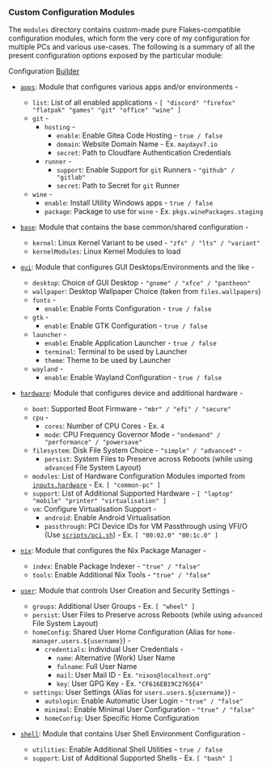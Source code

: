 ### Custom Configuration Modules

The `modules` directory contains custom-made pure Flakes-compatible configuration modules, which form the very core of my configuration for multiple PCs and various use-cases. The following is a summary of all the present configuration options exposed by the particular module:

Configuration [Builder](./configuration.nix)

- [`apps`](./apps): Module that configures various apps and/or environments -

  - `list`: List of all enabled applications - `[ "discord" "firefox" "flatpak" "games" "git" "office" "wine" ]`
  - `git` -
    - `hosting` -
      - `enable`: Enable Gitea Code Hosting - `true / false`
      - `domain`: Website Domain Name - Ex. `maydayv7.io`
      - `secret`: Path to Cloudfare Authentication Credentials
    - `runner` -
      - `support`: Enable Support for `git` Runners - `"github" / "gitlab"`
      - `secret`: Path to Secret for `git` Runner
  - `wine` -
    - `enable`: Install Utility Windows apps - `true / false`
    - `package`: Package to use for `wine` - Ex. `pkgs.winePackages.staging`

- [`base`](./base): Module that contains the base common/shared configuration -

  - `kernel`: Linux Kernel Variant to be used - `"zfs" / "lts" / "variant"`
  - `kernelModules`: Linux Kernel Modules to load

- [`gui`](./gui): Module that configures GUI Desktops/Environments and the like -

  - `desktop`: Choice of GUI Desktop - `"gnome" / "xfce" / "pantheon"`
  - `wallpaper`: Desktop Wallpaper Choice (taken from `files.wallpapers`)
  - `fonts` -
    - `enable`: Enable Fonts Configuration - `true / false`
  - `gtk` -
    - `enable`: Enable GTK Configuration - `true / false`
  - `launcher` -
    - `enable`: Enable Application Launcher - `true / false`
    - `terminal`: Terminal to be used by Launcher
    - `theme`: Theme to be used by Launcher
  - `wayland` -
    - `enable`: Enable Wayland Configuration - `true / false`

- [`hardware`](./hardware): Module that configures device and additional hardware -

  - `boot`: Supported Boot Firmware - `"mbr" / "efi" / "secure"`
  - `cpu` -
    - `cores`: Number of CPU Cores - Ex. `4`
    - `mode`: CPU Frequency Governor Mode - `"ondemand" / "performance" / "powersave"`
  - `filesystem`: Disk File System Choice - `"simple" / "advanced"` -
    - `persist`: System Files to Preserve across Reboots (while using `advanced` File System Layout)
  - `modules`: List of Hardware Configuration Modules imported from [`inputs.hardware`](https://github.com/nixos/nixos-hardware) - Ex. `[ "common-pc" ]`
  - `support`: List of Additional Supported Hardware - `[ "laptop" "mobile" "printer" "virtualisation" ]`
  - `vm`: Configure Virtualisation Support -
    - `android`: Enable Android Virtualisation
    - `passthrough`: PCI Device IDs for VM Passthrough using VFI/O (Use [`scripts/pci.sh`](../scripts/pci.sh)) - Ex. `[ "00:02.0" "00:1c.0" ]`

- [`nix`](./nix): Module that configures the Nix Package Manager -

  - `index`: Enable Package Indexer - `"true" / "false"`
  - `tools`: Enable Additional Nix Tools - `"true" / "false"`

- [`user`](./user): Module that controls User Creation and Security Settings -

  - `groups`: Additional User Groups - Ex. `[ "wheel" ]`
  - `persist`: User Files to Preserve across Reboots (while using `advanced` File System Layout)
  - `homeConfig`: Shared User Home Configuration (Alias for `home-manager.users.${username}`) -
    - `credentials`: Individual User Credentials -
      - `name`: Alternative (Work) User Name
      - `fulname`: Full User Name
      - `mail`: User Mail ID - Ex. `"nixos@localhost.org"`
      - `key`: User GPG Key - Ex. `"CF616EB19C2765E4"`
  - `settings`: User Settings (Alias for `users.users.${username}`) -
    - `autologin`: Enable Automatic User Login - `"true" / "false"`
    - `minimal`: Enable Minimal User Configuration - `"true" / "false"`
    - `homeConfig`: User Specific Home Configuration

- [`shell`](./shell): Module that contains User Shell Environment Configuration -
  - `utilities`: Enable Additional Shell Utilities - `true / false`
  - `support`: List of Additional Supported Shells - Ex. `[ "bash" ]`
